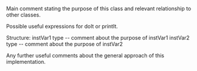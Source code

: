 Main comment stating the purpose of this class and relevant relationship to other classes.

Possible useful expressions for doIt or printIt.

Structure:
 instVar1		type -- comment about the purpose of instVar1
 instVar2		type -- comment about the purpose of instVar2

Any further useful comments about the general approach of this implementation.
